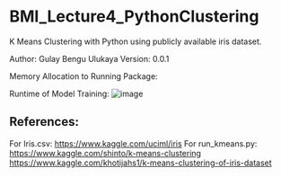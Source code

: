 # BMI_Lecture4_PythonClustering
K Means Clustering with Python using publicly available iris dataset.

Author: Gulay Bengu Ulukaya
Version: 0.0.1

Memory Allocation to Running Package:


Runtime of Model Training:
![image](https://user-images.githubusercontent.com/61863714/134284756-a4ff8b26-f4e0-4bc4-9896-d151914fe680.png)

References:
----------
For Iris.csv:
  https://www.kaggle.com/uciml/iris
For run_kmeans.py:
  https://www.kaggle.com/shinto/k-means-clustering
  https://www.kaggle.com/khotijahs1/k-means-clustering-of-iris-dataset
